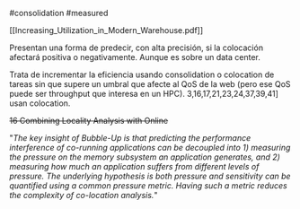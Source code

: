 #consolidation 
#measured 



[[Increasing_Utilization_in_Modern_Warehouse.pdf]]

Presentan una forma de predecir, con alta precisión, si la colocación afectará positiva o negativamente. Aunque es sobre un data center.


Trata de incrementar la eficiencia usando consolidation o colocation de tareas sin que supere un umbral que afecte al QoS de la web (pero ese QoS puede ser throughput que interesa en un HPC).
3,16,17,21,23,24,37,39,41] usan colocation.

~~16 Combining Locality Analysis with Online~~


"*The key insight of Bubble-Up is that predicting the performance 
 interference of co-running applications can be decoupled into 1) measuring the pressure on the memory subsystem an application generates, and 2) measuring how much an application suffers from different levels of pressure. The underlying hypothesis is both pressure and sensitivity can be quantified using a common pressure metric. Having such a metric reduces the complexity of co-location analysis.*"



